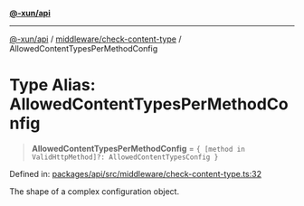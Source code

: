 [**@-xun/api**](../../../README.md)

***

[@-xun/api](../../../README.md) / [middleware/check-content-type](../README.md) / AllowedContentTypesPerMethodConfig

# Type Alias: AllowedContentTypesPerMethodConfig

> **AllowedContentTypesPerMethodConfig** = `{ [method in ValidHttpMethod]?: AllowedContentTypesConfig }`

Defined in: [packages/api/src/middleware/check-content-type.ts:32](https://github.com/Xunnamius/api-utils/blob/f86b6da3746432264ea1e1b00e1751b0fe171fe2/packages/api/src/middleware/check-content-type.ts#L32)

The shape of a complex configuration object.
